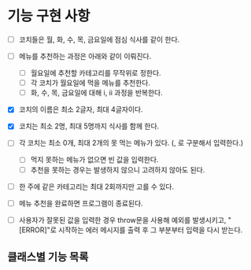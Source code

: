 # 기능 구현 사항

- [ ] 코치들은 월, 화, 수, 목, 금요일에 점심 식사를 같이 한다.

- [ ] 메뉴를 추천하는 과정은 아래와 같이 이뤄진다.

  - [ ] 월요일에 추천할 카테고리를 무작위로 정한다.
  - [ ] 각 코치가 월요일에 먹을 메뉴를 추천한다.
  - [ ] 화, 수, 목, 금요일에 대해 i, ii 과정을 반복한다.

- [x] 코치의 이름은 최소 2글자, 최대 4글자이다.

- [x] 코치는 최소 2명, 최대 5명까지 식사를 함께 한다.

- [ ] 각 코치는 최소 0개, 최대 2개의 못 먹는 메뉴가 있다. (, 로 구분해서 입력한다.)

  - [ ] 먹지 못하는 메뉴가 없으면 빈 값을 입력한다.
  - [ ] 추천을 못하는 경우는 발생하지 않으니 고려하지 않아도 된다.

- [ ] 한 주에 같은 카테고리는 최대 2회까지만 고를 수 있다.

- [ ] 메뉴 추천을 완료하면 프로그램이 종료된다.

- [ ] 사용자가 잘못된 값을 입력한 경우 throw문을 사용해 예외를 발생시키고, "[ERROR]"로 시작하는 에러 메시지를 출력 후 그 부분부터 입력을 다시 받는다.

## 클래스별 기능 목록
